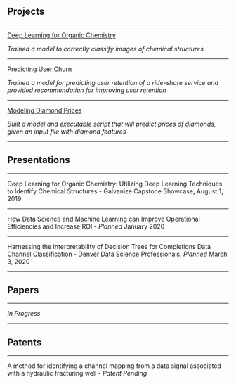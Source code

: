 ## Projects

---

[Deep Learning for Organic Chemistry](https://cwolfbrandt.github.io/csk/)

*Trained a model to correctly classify images of chemical structures*

---
[Predicting User Churn](https://cwolfbrandt.github.io/predicting_churn/)

*Trained a model for predicting user retention of a ride-share service and provided recommendation for improving user retention*

---
[Modeling Diamond Prices](https://cwolfbrandt.github.io/diamond_dataset/)

*Built a model and executable script that will predict prices of diamonds, given an input file with diamond features*

---


## Presentations

---

Deep Learning for Organic Chemistry: Utilizing Deep Learning Techniques to Identify Chemical Structures - Galvanize Capstone Showcase, August 1, 2019

---

How Data Science and Machine Learning can Improve Operational Efficiencies and Increase ROI - *Planned* January 2020

---

Harnessing the Interpretability of Decision Trees for Completions Data Channel Classification - Denver Data Science Professionals, *Planned* March 3, 2020

---


## Papers

---

*In Progress*

---

## Patents

---

A method for identifying a channel mapping from a data signal associated with a hydraulic fracturing well - *Patent Pending*

